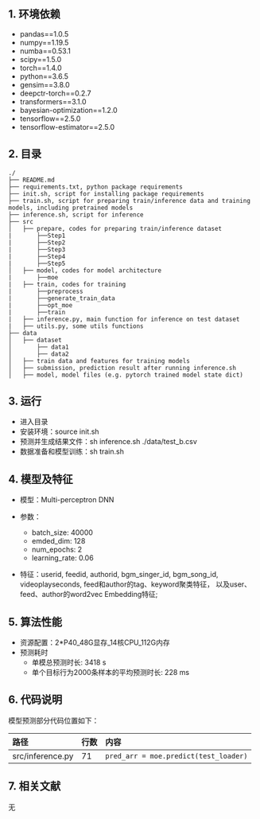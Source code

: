 ## **1. 环境依赖**
- pandas==1.0.5
- numpy==1.19.5
- numba==0.53.1
- scipy==1.5.0
- torch==1.4.0
- python==3.6.5
- gensim==3.8.0
- deepctr-torch==0.2.7
- transformers==3.1.0
- bayesian-optimization==1.2.0
- tensorflow==2.5.0
- tensorflow-estimator==2.5.0

## **2. 目录**


```
./
├── README.md
├── requirements.txt, python package requirements 
├── init.sh, script for installing package requirements
├── train.sh, script for preparing train/inference data and training models, including pretrained models
├── inference.sh, script for inference 
├── src
│   ├── prepare, codes for preparing train/inference dataset
|       ├──Step1
|       ├──Step2
|       ├──Step3
|       ├──Step4
|       ├──Step5
│   ├── model, codes for model architecture
|       ├──moe
|   ├── train, codes for training
|       ├──preprocess
|       ├──generate_train_data
|       ├──opt_moe
|       ├──train
|   ├── inference.py, main function for inference on test dataset
|   ├── utils.py, some utils functions
├── data
│   ├── dataset
│       ├── data1
│       ├── data2
│   ├── train data and features for training models
│   ├── submission, prediction result after running inference.sh
│   ├── model, model files (e.g. pytorch trained model state dict)

```

## **3. 运行**
- 进入目录
- 安装环境：source init.sh
- 预测并生成结果文件：sh inference.sh ./data/test_b.csv
- 数据准备和模型训练：sh train.sh

## **4. 模型及特征**
- 模型：Multi-perceptron DNN
- 参数：
    - batch_size: 40000
    - emded_dim: 128
    - num_epochs: 2
    - learning_rate: 0.06
    
- 特征：userid, feedid, authorid, bgm_singer_id, bgm_song_id, videoplayseconds, feed和author的tag、keyword聚类特征，
      以及user、feed、author的word2vec Embedding特征;


## **5. 算法性能**
- 资源配置：2*P40_48G显存_14核CPU_112G内存
- 预测耗时
    - 单模总预测时长: 3418 s
    - 单个目标行为2000条样本的平均预测时长: 228 ms


## **6. 代码说明**
模型预测部分代码位置如下：

| 路径 | 行数 | 内容 |
| :--- | :--- | :--- |
| src/inference.py | 71 | `pred_arr = moe.predict(test_loader)`|

## **7. 相关文献**
无
